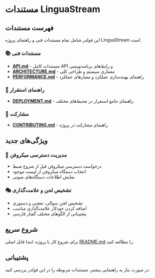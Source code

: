 # مستندات LinguaStream

## فهرست مستندات

این فولدر شامل تمام مستندات فنی و راهنمای پروژه LinguaStream است.

### 📚 مستندات فنی

- **[API.md](API.md)** - مستندات کامل API و رابط‌های برنامه‌نویسی
- **[ARCHITECTURE.md](ARCHITECTURE.md)** - معماری سیستم و طراحی کلی
- **[PERFORMANCE.md](PERFORMANCE.md)** - راهنمای بهینه‌سازی عملکرد و معیارهای عملکرد

### 🚀 راهنمای استقرار

- **[DEPLOYMENT.md](DEPLOYMENT.md)** - راهنمای جامع استقرار در محیط‌های مختلف

### 🤝 مشارکت

- **[CONTRIBUTING.md](CONTRIBUTING.md)** - راهنمای مشارکت در پروژه

## ویژگی‌های جدید

### 🎤 مدیریت دسترسی میکروفن
- درخواست دسترسی میکروفن قبل از شروع ضبط
- انتخاب دستگاه میکروفن از لیست موجود
- نمایش اطلاعات دستگاه‌های صوتی

### 🎭 تشخیص لحن و علامت‌گذاری
- تشخیص لحن سوالی، تعجبی و دستوری
- اضافه کردن خودکار علامت‌گذاری مناسب
- پشتیبانی از الگوهای مختلف گفتار فارسی

## شروع سریع

برای شروع کار با پروژه، ابتدا فایل اصلی [README.md](../README.md) را مطالعه کنید.

## پشتیبانی

در صورت نیاز به راهنمایی بیشتر، مستندات مربوطه را در این فولدر بررسی کنید.

